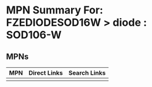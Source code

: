 



# MPN Summary For: FZEDIODESOD16W > diode : SOD106-W

## MPNs
  

|MPN|Direct Links|Search Links|
| :--- | :--- | :--- |
||||
